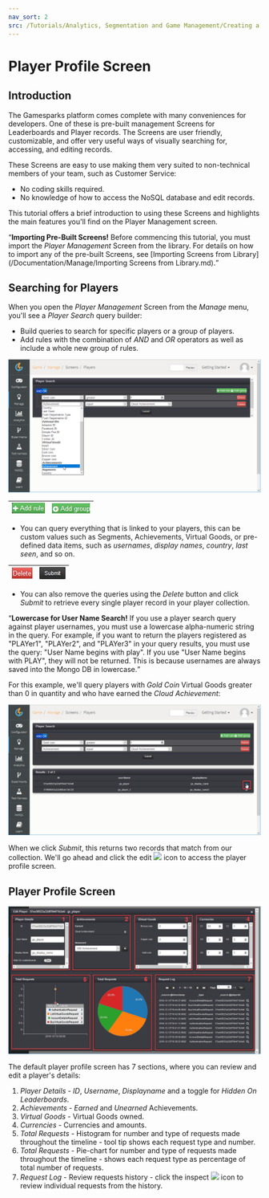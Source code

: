 ```yaml
---
nav_sort: 2
src: /Tutorials/Analytics, Segmentation and Game Management/Creating a Player Profile Screen.md
---
```


# Player Profile Screen

## Introduction

The Gamesparks platform comes complete with many conveniences for developers. One of these is pre-built management Screens for Leaderboards and Player records. The Screens are user friendly, customizable, and offer very useful ways of visually searching for, accessing, and editing records.

These Screens are easy to use making them very suited to non-technical members of your team, such as Customer Service:
* No coding skills required.
* No knowledge of how to access the NoSQL database and edit records.

This tutorial offers a brief introduction to using these Screens and highlights the main features you'll find on the Player Management screen.

<q>**Importing Pre-Built Screens!** Before commencing this tutorial, you must import the *Player Management* Screen from the library. For details on how to import any of the pre-built Screens, see [Importing Screens from Library](/Documentation/Manage/Importing Screens from Library.md).

## Searching for Players

When you open the *Player Management* Screen from the *Manage* menu, you'll see a *Player Search* query builder:
* Build queries to search for specific players or a group of players.
* Add rules with the combination of *AND* and *OR* operators as well as include a whole new group of rules.

![](img/PlayerProfileScreen/10.png)


|  ![](img/PlayerProfileScreen/11.png)  | ![](img/PlayerProfileScreen/12.png)    |
|---|---|

* You can query everything that is linked to your players, this can be custom values such as Segments, Achievements, Virtual Goods, or pre-defined data items, such as *usernames*, *display names*, *country*, *last seen*, and so on.

|  ![](img/PlayerProfileScreen/13.png)  | ![](img/PlayerProfileScreen/14.png)    |
|---|---|

* You can also remove the queries using the *Delete* button and click *Submit* to retrieve every single player record in your player collection.

<q>**Lowercase for User Name Search!** If you use a player search query against player usernames, you must use a lowercase alpha-numeric string in the query. For example, if you want to return the players registered as "PLAYer1", "PLAYer2", and "PLAYer3" in your query results, you must use the query: "User Name begins with play". If you use "User Name begins with PLAY", they will not be returned. This is because usernames are always saved into the Mongo DB in lowercase.</q>

For this example, we'll query players with *Gold Coin* Virtual Goods greater than 0 in quantity and who have earned the *Cloud Achievement*:

![](img/PlayerProfileScreen/15.png)

When we click *Submit*, this returns two records that match from our collection. We'll go ahead and click the edit ![](/img/fa/edit.png) icon to access the player profile screen.

## Player Profile Screen

![](img/PlayerProfileScreen/16.png)

The default player profile screen has 7 sections, where you can review and edit a player's details:

1. *Player Details* - *ID*, *Username*, *Displayname* and a toggle for *Hidden On Leaderboards*.
2. *Achievements* - *Earned* and *Unearned* Achievements.
3. *Virtual Goods* - Virtual Goods owned.
4. *Currencies* - Currencies and amounts.
5. *Total Requests* - Histogram for number and type of requests made throughout the timeline - tool tip shows each request type and number.
6. *Total Requests* - Pie-chart for number and type of requests made throughout the timeline - shows each request type as percentage of total number of requests.
7. *Request Log* - Review requests history - click the inspect ![](/img/fa/search.png) icon to review individual requests from the history.
